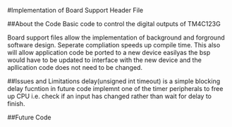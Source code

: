 #Implementation of Board Support Header File

##About the Code
Basic code to control the digital outputs of TM4C123G

Board support files allow the implementation of background and forground software design. Seperate compliation speeds up compile time. 
This also will allow application code be ported to a new device easilyas the bsp would have to be updated to interface with the new device and the apllication code does not need to be changed.
 
##Issues and Limitations
delay(unsigned int timeout) is a simple blocking delay fucntion in future code implemnt one of the timer peripherals to free up CPU i.e. check if an input has changed rather than wait for delay to finish.

##Future Code
